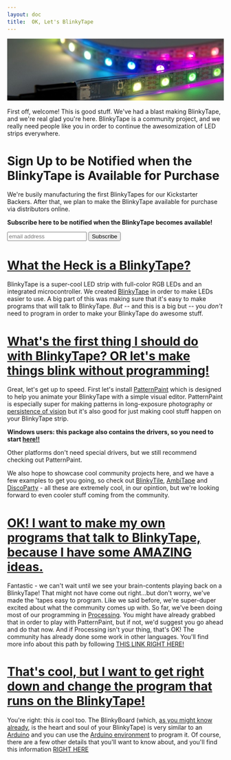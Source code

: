 ```yaml
---
layout: doc
title:  OK, Let's BlinkyTape
---
```

![Meet BlinkyTape](/images/blinkytape/bt-splash.jpg)

First off, welcome! This is good stuff.  We've had a blast making BlinkyTape, and we're real glad you're here.  BlinkyTape is a community project, and we really need people like you in order to continue the awesomization of LED strips everywhere.

# Sign Up to be Notified when the BlinkyTape is Available for Purchase

We're busily manufacturing the first BlinkyTapes for our Kickstarter Backers.  After that, we plan to make the BlinkyTape available for purchase via distributors online.

**Subscribe here to be notified when the BlinkyTape becomes available!**

<!-- Begin MailChimp Signup Form -->
<div id="mc_embed_signup">
<form action="http://blinkiverse.us7.list-manage1.com/subscribe/post?u=dc573c24e7e76c16c7e391838&amp;id=e44ba946d9" method="post" id="mc-embedded-subscribe-form" name="mc-embedded-subscribe-form" class="validate" target="_blank" novalidate>
    <input type="email" value="" name="EMAIL" class="email" id="mce-EMAIL" placeholder="email address" required>
    <input type="hidden" value="btweb-avail-2013-07" name="SIGNUPSRC" id="SIGNUPSRC"/>
    <input type="submit" value="Subscribe" name="subscribe" id="mc-embedded-subscribe" class="button">
</form>
</div>

<!--End mc_embed_signup-->


# [What the Heck is a BlinkyTape?](/blinkytape/about)

BlinkyTape is a super-cool LED strip with full-color RGB LEDs and an integrated microcontroller. We created [BlinkyTape](/blinkytape/about/) in order to make LEDs easier to use. A big part of this was making sure that it's easy to make programs that will talk to BlinkyTape. *But* -- and this is a big but -- you *don't* need to program in order to make your BlinkyTape do awesome stuff.

# [What's the first thing I should do with BlinkyTape? OR let's make things blink without programming!](/software/patternpaint/)

Great, let's get up to speed.  First let's install [PatternPaint](/software/patternpaint/) <!--- change to the docs version of patternpaint when it's ready --->which is designed to help you animate your BlinkyTape with a simple visual editor. PatternPaint is especially super for making patterns in long-exposure photography or [persistence of vision](http://en.wikipedia.org/wiki/Persistence_of_vision) but it's also good for just making cool stuff happen on your BlinkyTape strip.

**Windows users: this package also contains the drivers, so you need to start [here!!](/software/patternpaint/)**  

Other platforms don't need special drivers, but we still recommend checking out PatternPaint.

We also hope to showcase cool community projects here, and we have a few examples to get you going, so check out [BlinkyTile](/blinkytile), [AmbiTape](/ambitape) and [DiscoParty](/software/discoparty/) - all these are extremely cool, in our opintion, but we're looking forward to even cooler stuff coming from the community.

# [OK! I want to make my own programs that talk to BlinkyTape, because I have some AMAZING ideas.](/blinkytape/docs/processing/)

Fantastic - we can't wait until we see your brain-contents playing back on a BlinkyTape! That might not have come out right...but don't worry, we've made the 'tapes easy to program. Like we said before, we're super-duper excited about what the community comes up with. So far, we've been doing most of our programming in [Processing](http://processing.org/). You might have already grabbed that in order to play with PatternPaint, but if not, we'd suggest you go ahead and do that now. And if Processing isn't your thing, that's OK! The community has already done some work in other languages. You'll find more info about this path by following [THIS LINK RIGHT HERE!](/blinkytape/docs/processing/)

# [That's cool, but I want to get right down and change the program that runs on the BlinkyTape!](/blinkytape/docs/arduino)

You're right: this *is* cool too.  The BlinkyBoard (which, [as you might know already](/blinkytape/about/), is the heart and soul of your BlinkyTape) is very similar to an [Arduino](http://www.arduino.cc/) and you can use the [Arduino environment](http://arduino.cc/en/Main/Software) to program it. Of course, there are a few other details that you'll want to know about, and you'll find this information [RIGHT HERE](/blinkytape/docs/arduino/)

<!--- I'd usually end by asking for feedback - are you guys getting lots of emails about this? --->
